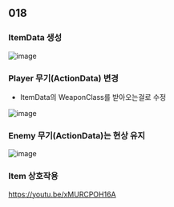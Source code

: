 ## 018

### ItemData 생성

![image](https://github.com/user-attachments/assets/5bae8eaa-d60f-4365-a8e8-2ca8612f30d8)


### Player 무기(ActionData) 변경
- ItemData의 WeaponClass를 받아오는걸로 수정

![image](https://github.com/user-attachments/assets/988841a7-62ff-4608-9cfd-43331faa891a)


### Enemy 무기(ActionData)는 현상 유지

![image](https://github.com/user-attachments/assets/db171de9-3c8f-45cf-ba9b-b103ffed1799)


### Item 상호작용

https://youtu.be/xMURCPOH16A
